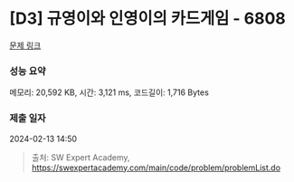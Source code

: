 # [D3] 규영이와 인영이의 카드게임 - 6808 

[문제 링크](https://swexpertacademy.com/main/code/problem/problemDetail.do?contestProbId=AWgv9va6HnkDFAW0) 

### 성능 요약

메모리: 20,592 KB, 시간: 3,121 ms, 코드길이: 1,716 Bytes

### 제출 일자

2024-02-13 14:50



> 출처: SW Expert Academy, https://swexpertacademy.com/main/code/problem/problemList.do